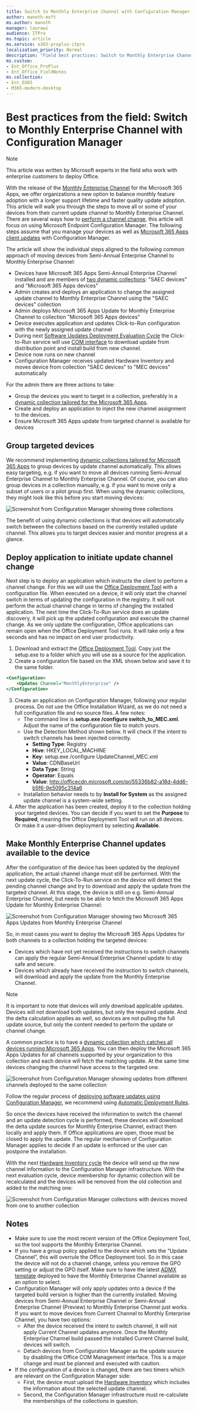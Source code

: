 ```yaml
---
title: Switch to Monthly Enterprise Channel with Configuration Manager
author: manoth-msft
ms.author: manoth
manager: laurawi
audience: ITPro 
ms.topic: article 
ms.service: o365-proplus-itpro
localization_priority: Normal
description: "Field best practices: Switch to Monthly Enterprise Channel with Configuration Manager"
ms.custom: 
- Ent_Office_ProPlus
- Ent_Office_FieldNotes
ms.collection: 
- Ent_O365
- M365-modern-desktop
---
```


# Best practices from the field: Switch to Monthly Enterprise Channel with Configuration Manager

> [!NOTE]
> This article was written by Microsoft experts in the field who work with enterprise customers to deploy Office.
   
With the release of the [Monthly Enterprise Channel](../overview-update-channels.md#monthly-enterprise-channel-overview) for the Microsoft 365 Apps, we offer organizations a new option to balance monthly feature adoption with a longer support lifetime and faster quality update adoption. This article will walk you through the steps to move all or some of your devices from their current update channel to Monthly Enterprise Channel. There are several ways how to [perform a channel change](../change-update-channels.md), this article will focus on using Microsoft Endpoint Configuration Manager. The following steps assume that you manage your devices as well as [Microsoft 365 Apps client updates](https://docs.microsoft.com/deployoffice/manage-microsoft-365-apps-updates-configuration-manager) with Configuration Manager.

The article will show the individual steps aligned to the following common approach of moving devices from Semi-Annual Enterprise Channel to Monthly Enterprise Channel:
- Devices have Microsoft 365 Apps Semi-Annual Enterprise Channel installed and are members of [two dynamic collections](/build-dynamic-lean-configuration-manager.md): "SAEC devices" and "Microsoft 365 Apps devices"
- Admin creates and deploys an application to change the assigned update channel to Monthly Enterprise Channel using the "SAEC devices" collection
- Admin deploys Microsoft 365 Apps Update for Monthly Enterprise Channel to collection "Microsoft 365 Apps devices"
- Device executes application and updates Click-to-Run configuration with the newly assigned update channel
- During next [Software Updates Deployment Evaluation Cycle](https://docs.microsoft.com/mem/configmgr/sum/understand/software-updates-introduction#scan-for-software-updates-compliance-process) the Click-to-Run service will use [COM interface](https://docs.microsoft.com/office/client-developer/shared/manageability-applications-with-the-office-365-click-to-run-installer) to download update from distribution point and install build from new channel. 
- Device now runs on new channel
- Configuration Manager receives updated Hardware Inventory and moves device from collection "SAEC devices" to "MEC devices" automatically

For the admin there are three actions to take:
- Group the devices you want to target in a collection, preferably in a [dynamic collection tailored for the Microsoft 365 Apps](/build-dynamic-lean-configuration-manager.md).
- Create and deploy an application to inject the new channel assignment to the devices.
- Ensure Microsoft 365 Apps update from targeted channel is available for devices

## Group targeted devices

We recommend implementing [dynamic collections tailored for Microsoft 365 Apps](/build-dynamic-lean-configuration-manager.md) to group devices by update channel automatically. This allows easy targeting, e.g. if you want to move all devices running Semi-Annual Enterprise Channel to Monthly Enterprise Channel. Of course, you can also group devices in a collection manually, e.g. if you want to move only a subset of users or a pilot group first.
When using the dynamic collections, they might look like this before you start moving devices:

![Screenshot from Configuration Manager showing three collections](../images/fieldnotes/move-mec-w-configmgr-1.png)

The benefit of using dynamic collections is that devices will automatically switch between the collections based on the currently installed update channel. This allows you to target devices easier and monitor progress at a glance.

## Deploy application to initiate update channel change

Next step is to deploy an application which instructs the client to perform a channel change. For this we will use the [Office Deployment Tool](../overview-office-deployment-tool.md) with a configuration file. When executed on a device, it will only start the channel switch in terms of updating the configuration in the registry. It will not perform the actual channel change in terms of changing the installed application. The next time the Click-To-Run service does an update discovery, it will pick up the updated configuration and execute the channel change. As we only update the configuration, Office applications can remain open when the Office Deployment Tool runs. It will take only a few seconds and has no impact on end user productivity.

1. Download and extract the [Office Deployment Tool](https://go.microsoft.com/fwlink/p/?LinkID=626065). Copy just the setup.exe to a folder which you will use as a source for the application.
2. Create a configuration file based on the XML shown below and save it to the same folder.
```XML
<Configuration>
	<Updates Channel="MonthlyEnterprise" />
</Configuration>
```
3. Create an application on Configuration Manager, following your regular process. Do not use the Office Installation Wizard, as we do not need a full configuration file and no source files. A few notes:
    - The command line is **setup.exe /configure switch_to_MEC.xml**. Adjust the name of the configuration file to match yours.
    - Use the Detection Method shown below. It will check if the intent to switch channels has been injected correctly.
        - **Setting Type**: Registry
         - **Hive**: HKEY_LOCAL_MACHINE
         - **Key**: setup.exe /configure UpdateChannel_MEC.xml
         - **Value**: CDNBaseUrl
         - **Data Type**: String
         - **Operator**: Equals
         - **Value**: http://officecdn.microsoft.com/pr/55336b82-a18d-4dd6-b5f6-9e5095c314a6
    - Installation behavior needs to by **Install for System** as the assigned update channel is a system-wide setting.
4. After the application has been created, deploy it to the collection holding your targeted devices. You can decide if you want to set the **Purpose** to **Required**, meaning the Office Deployment Tool will run on all devices. Or make it a user-driven deployment by selecting **Available**.

## Make Monthly Enterprise Channel updates available to the device

After the configuration of the device has been updated by the deployed application, the actual channel change must still be performed. With the next update cycle, the Click-To-Run service on the device will detect the pending channel change and try to download and apply the update from the targeted channel. At this stage, the device is still on e.g. Semi-Annual Enterprise Channel, but needs to be able to fetch the Microsoft 365 Apps Update for Monthly Enterprise Channel:

![Screenshot from Configuration Manager showing two Microsoft 365 Apps Updates from Monthly Enterprise Channel](../images/fieldnotes/move-mec-w-configmgr-2.png)

So, in most cases you want to deploy the Microsoft 365 Apps Updates for both channels to a collection holding the targeted devices:

- Devices which have not yet received the instructions to switch channels can apply the regular Semi-Annual Enterprise Channel update to stay safe and secure.
- Devices which already have received the instruction to switch channels, will download and apply the update from the Monthly Enterprise Channel.

> [!NOTE]
> It is important to note that devices will only download applicable updates. Devices will not download both updates, but only the required update. And the delta calculation applies as well, so devices are not pulling the full update source, but only the content needed to perform the update or channel change.

A common practice is to have a [dynamic collection which catches all devices running Microsoft 365 Apps](/build-dynamic-lean-configuration-manager.md). You can then deploy the Microsoft 365 Apps Updates for all channels supported by your organization to this collection and each device will fetch the matching update. At the same time devices changing the channel have access to the targeted one.

![Screenshot from Configuration Manager showing updates from different channels deployed to the same collection](../images/fieldnotes/move-mec-w-configmgr-3.png)

Follow the regular process of [deploying software updates using Configuration Manager](https://docs.microsoft.com/mem/configmgr/sum/deploy-use/deploy-software-updates), we recommend using [Automatic Deployment Rules](https://docs.microsoft.com/mem/configmgr/sum/deploy-use/automatically-deploy-software-updates).

So once the devices have received the information to switch the channel and an update detection cycle is performed, these devices will download the delta update sources for Monthly Enterprise Channel, extract them locally and apply them. If Office applications are open, those must be closed to apply the update. The regular mechanism of Configuration Manager applies to decide if an update is enforced or the user can postpone the installation.

With the next [Hardware Inventory cycle](https://docs.microsoft.com/mem/configmgr/core/clients/manage/inventory/introduction-to-hardware-inventory) the device will send up the new channel information to the Configuration Manager infrastructure. With the next evaluation cycle, device membership for dynamic collection will be recalculated and the devices will be removed from the old collection and added to the matching one:

![Screenshot from Configuration Manager collections with devices moved from one to another collection](../images/fieldnotes/move-mec-w-configmgr-4.png)

## Notes

- Make sure to use the most recent version of the Office Deployment Tool, so the tool supports the Monthly Enterprise Channel.
- If you have a group policy applied to the device which sets the “Update Channel”, this will overrule the Office Deployment tool. So in this case the device will not do a channel change, unless you remove the GPO setting or adjust the GPO itself. Make sure to have the latest [ADMX template](https://www.microsoft.com/download/details.aspx?id=49030) deployed to have the Monthly Enterprise Channel available as an option to select.
- Configuration Manager will only apply updates onto a device if the targeted build version is higher than the currently installed. Moving devices from Semi-Annual Enterprise Channel or Semi-Annual Enterprise Channel (Preview) to Monthly Enterprise Channel just works. If you want to move devices from Current Channel to Monthly Enterprise Channel, you have two options:
    - After the device received the intent to switch channel, it will not apply Current Channel updates anymore. Once the Monthly Enterprise Channel build passed the installed Current Channel build, devices will switch.
    - Detach devices from Configuration Manager as the update source by disabling the Office COM Management interface. This is a major change and must be planned and executed with caution.
- If the configuration of a device is changed, there are two timers which are relevant on the Configuration Manager side:
    - First, the device must upload the [Hardware Inventory](https://docs.microsoft.com/mem/configmgr/core/clients/manage/inventory/introduction-to-hardware-inventory) which includes the information about the selected update channel.
    - Second, the Configuration Manager infrastructure must re-calculate the memberships of the collections in question.
